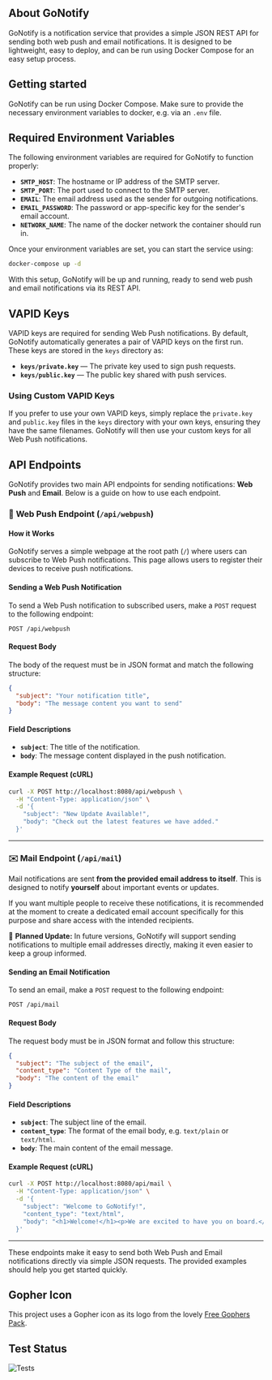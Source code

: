 ## About GoNotify

GoNotify is a notification service that provides a simple JSON REST API for sending both web push and email notifications. It is designed to be lightweight, easy to deploy, and can be run using Docker Compose for an easy setup process.

## Getting started

GoNotify can be run using Docker Compose. Make sure to provide the necessary environment variables to docker, e.g. via an `.env` file.

## Required Environment Variables

The following environment variables are required for GoNotify to function properly:

- **`SMTP_HOST`**: The hostname or IP address of the SMTP server.
- **`SMTP_PORT`**: The port used to connect to the SMTP server.
- **`EMAIL`**: The email address used as the sender for outgoing notifications.
- **`EMAIL_PASSWORD`**: The password or app-specific key for the sender's email account.
- **`NETWORK_NAME`**: The name of the docker network the container should run in.

Once your environment variables are set, you can start the service using:

```bash
docker-compose up -d
```

With this setup, GoNotify will be up and running, ready to send web push and email notifications via its REST API.


## VAPID Keys

VAPID keys are required for sending Web Push notifications. By default, GoNotify automatically generates a pair of VAPID keys on the first run. These keys are stored in the `keys` directory as:

- **`keys/private.key`** — The private key used to sign push requests.
- **`keys/public.key`** — The public key shared with push services.

### Using Custom VAPID Keys

If you prefer to use your own VAPID keys, simply replace the `private.key` and `public.key` files in the `keys` directory with your own keys, ensuring they have the same filenames. GoNotify will then use your custom keys for all Web Push notifications.


## API Endpoints

GoNotify provides two main API endpoints for sending notifications: **Web Push** and **Email**. Below is a guide on how to use each endpoint.


### 📢 **Web Push Endpoint** (`/api/webpush`)

#### **How it Works**
GoNotify serves a simple webpage at the root path (`/`) where users can subscribe to Web Push notifications. This page allows users to register their devices to receive push notifications.

#### **Sending a Web Push Notification**
To send a Web Push notification to subscribed users, make a `POST` request to the following endpoint:  

```
POST /api/webpush
```

#### **Request Body**
The body of the request must be in JSON format and match the following structure:

```json
{
  "subject": "Your notification title",
  "body": "The message content you want to send"
}
```

#### **Field Descriptions**
- **`subject`**: The title of the notification.  
- **`body`**: The message content displayed in the push notification.  

#### **Example Request (cURL)**
```bash
curl -X POST http://localhost:8080/api/webpush \
  -H "Content-Type: application/json" \
  -d '{
    "subject": "New Update Available!",
    "body": "Check out the latest features we have added."
  }'
```

---

### ✉️ **Mail Endpoint** (`/api/mail`)

Mail notifications are sent **from the provided email address to itself**. This is designed to notify **yourself** about important events or updates.  

If you want multiple people to receive these notifications, it is recommended at the moment to create a dedicated email account specifically for this purpose and share access with the intended recipients.  

🚀 **Planned Update:** In future versions, GoNotify will support sending notifications to multiple email addresses directly, making it even easier to keep a group informed.

#### **Sending an Email Notification**
To send an email, make a `POST` request to the following endpoint:  

```
POST /api/mail
```

#### **Request Body**
The request body must be in JSON format and follow this structure:

```json
{
  "subject": "The subject of the email",
  "content_type": "Content Type of the mail",
  "body": "The content of the email"
}
```

#### **Field Descriptions**
- **`subject`**: The subject line of the email.  
- **`content_type`**: The format of the email body, e.g. `text/plain` or `text/html`.  
- **`body`**: The main content of the email message.  

#### **Example Request (cURL)**
```bash
curl -X POST http://localhost:8080/api/mail \
  -H "Content-Type: application/json" \
  -d '{
    "subject": "Welcome to GoNotify!",
    "content_type": "text/html",
    "body": "<h1>Welcome!</h1><p>We are excited to have you on board.</p>"
  }'
```

---

These endpoints make it easy to send both Web Push and Email notifications directly via simple JSON requests. The provided examples should help you get started quickly.


## Gopher Icon 
This project uses a Gopher icon as its logo from the lovely [Free Gophers Pack](https://github.com/MariaLetta/free-gophers-pack).


## Test Status
![Tests](https://github.com/JaKu01/GoNotify/actions/workflows/go-test.yml/badge.svg)
